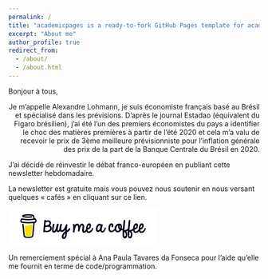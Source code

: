 ```yaml
---
permalink: /
title: "academicpages is a ready-to-fork GitHub Pages template for academic personal websites"
excerpt: "About me"
author_profile: true
redirect_from: 
  - /about/
  - /about.html
---
```



Bonjour à tous, 
<div style="text-align: right">  Je m’appelle Alexandre Lohmann, je suis économiste français basé au Brésil et spécialisé dans les prévisions. D’après le journal Estadao (équivalent du Figaro brésilien),  j’ai été l’un des premiers économistes du pays a identifier le choc des matières premières à partir de l’été 2020 et cela m’a valu de recevoir le prix de 3ème meilleure prévisionniste pour l’inflation générale des prix de la part de la Banque Centrale du Brésil en 2020. </div>

J’ai décidé de réinvestir le débat franco-européen en publiant cette newsletter hebdomadaire. </br>

La newsletter est gratuite mais vous pouvez nous soutenir en nous versant quelques « cafés » en cliquant sur ce lien. </br>

[![Buy me a coffee](https://github.com/ASLlohmann/asllohmann.github.io/blob/master/images/bmc.jpeg?raw=true)](https://www.buymeacoffee.com/AlexSebLohmann)

Un remerciement spécial à Ana Paula Tavares da Fonseca pour l’aide qu’elle me fournit en terme de code/programmation. 



